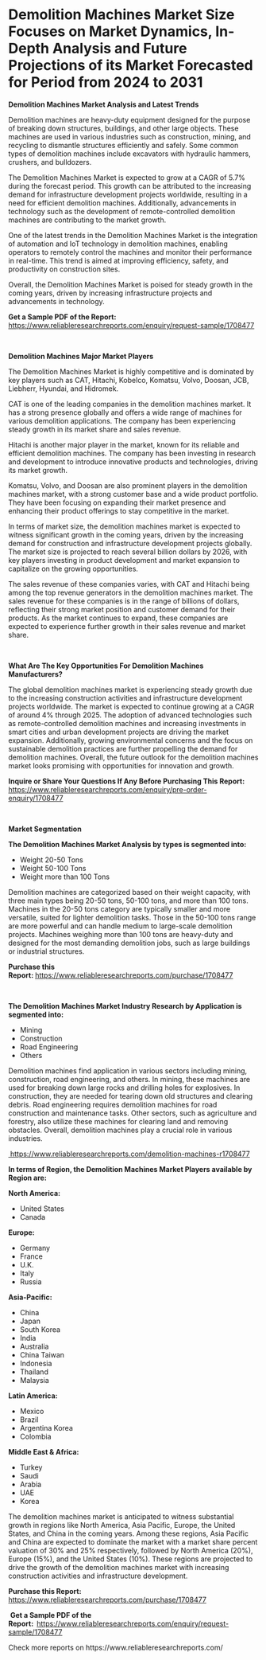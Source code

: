<p><h1>Demolition Machines Market Size Focuses on Market Dynamics, In-Depth Analysis and Future Projections of its Market Forecasted for Period from 2024 to 2031</h1></p><p><strong>Demolition Machines Market Analysis and Latest Trends</strong></p>
<p><p>Demolition machines are heavy-duty equipment designed for the purpose of breaking down structures, buildings, and other large objects. These machines are used in various industries such as construction, mining, and recycling to dismantle structures efficiently and safely. Some common types of demolition machines include excavators with hydraulic hammers, crushers, and bulldozers.</p><p>The Demolition Machines Market is expected to grow at a CAGR of 5.7% during the forecast period. This growth can be attributed to the increasing demand for infrastructure development projects worldwide, resulting in a need for efficient demolition machines. Additionally, advancements in technology such as the development of remote-controlled demolition machines are contributing to the market growth.</p><p>One of the latest trends in the Demolition Machines Market is the integration of automation and IoT technology in demolition machines, enabling operators to remotely control the machines and monitor their performance in real-time. This trend is aimed at improving efficiency, safety, and productivity on construction sites.</p><p>Overall, the Demolition Machines Market is poised for steady growth in the coming years, driven by increasing infrastructure projects and advancements in technology.</p></p>
<p><strong>Get a Sample PDF of the Report:&nbsp;</strong> <a href="https://www.reliableresearchreports.com/enquiry/request-sample/1708477">https://www.reliableresearchreports.com/enquiry/request-sample/1708477</a></p>
<p>&nbsp;</p>
<p><strong>Demolition Machines Major Market Players</strong></p>
<p><p>The Demolition Machines Market is highly competitive and is dominated by key players such as CAT, Hitachi, Kobelco, Komatsu, Volvo, Doosan, JCB, Liebherr, Hyundai, and Hidromek.</p><p>CAT is one of the leading companies in the demolition machines market. It has a strong presence globally and offers a wide range of machines for various demolition applications. The company has been experiencing steady growth in its market share and sales revenue.</p><p>Hitachi is another major player in the market, known for its reliable and efficient demolition machines. The company has been investing in research and development to introduce innovative products and technologies, driving its market growth.</p><p>Komatsu, Volvo, and Doosan are also prominent players in the demolition machines market, with a strong customer base and a wide product portfolio. They have been focusing on expanding their market presence and enhancing their product offerings to stay competitive in the market.</p><p>In terms of market size, the demolition machines market is expected to witness significant growth in the coming years, driven by the increasing demand for construction and infrastructure development projects globally. The market size is projected to reach several billion dollars by 2026, with key players investing in product development and market expansion to capitalize on the growing opportunities.</p><p>The sales revenue of these companies varies, with CAT and Hitachi being among the top revenue generators in the demolition machines market. The sales revenue for these companies is in the range of billions of dollars, reflecting their strong market position and customer demand for their products. As the market continues to expand, these companies are expected to experience further growth in their sales revenue and market share.</p></p>
<p>&nbsp;</p>
<p><strong>What Are The Key Opportunities For Demolition Machines Manufacturers?</strong></p>
<p><p>The global demolition machines market is experiencing steady growth due to the increasing construction activities and infrastructure development projects worldwide. The market is expected to continue growing at a CAGR of around 4% through 2025. The adoption of advanced technologies such as remote-controlled demolition machines and increasing investments in smart cities and urban development projects are driving the market expansion. Additionally, growing environmental concerns and the focus on sustainable demolition practices are further propelling the demand for demolition machines. Overall, the future outlook for the demolition machines market looks promising with opportunities for innovation and growth.</p></p>
<p><strong>Inquire or Share Your Questions If Any Before Purchasing This Report:</strong> <a href="https://www.reliableresearchreports.com/enquiry/pre-order-enquiry/1708477">https://www.reliableresearchreports.com/enquiry/pre-order-enquiry/1708477</a></p>
<p>&nbsp;</p>
<p><strong>Market Segmentation</strong></p>
<p><strong>The Demolition Machines Market Analysis by types is segmented into:</strong></p>
<p><ul><li>Weight 20-50 Tons</li><li>Weight 50-100 Tons</li><li>Weight more than 100 Tons</li></ul></p>
<p><p>Demolition machines are categorized based on their weight capacity, with three main types being 20-50 tons, 50-100 tons, and more than 100 tons. Machines in the 20-50 tons category are typically smaller and more versatile, suited for lighter demolition tasks. Those in the 50-100 tons range are more powerful and can handle medium to large-scale demolition projects. Machines weighing more than 100 tons are heavy-duty and designed for the most demanding demolition jobs, such as large buildings or industrial structures.</p></p>
<p><strong>Purchase this Report:&nbsp;</strong><a href="https://www.reliableresearchreports.com/purchase/1708477">https://www.reliableresearchreports.com/purchase/1708477</a></p>
<p>&nbsp;</p>
<p><strong>The Demolition Machines Market Industry Research by Application is segmented into:</strong></p>
<p><ul><li>Mining</li><li>Construction</li><li>Road Engineering</li><li>Others</li></ul></p>
<p><p>Demolition machines find application in various sectors including mining, construction, road engineering, and others. In mining, these machines are used for breaking down large rocks and drilling holes for explosives. In construction, they are needed for tearing down old structures and clearing debris. Road engineering requires demolition machines for road construction and maintenance tasks. Other sectors, such as agriculture and forestry, also utilize these machines for clearing land and removing obstacles. Overall, demolition machines play a crucial role in various industries.</p></p>
<p><a href="https://www.reliableresearchreports.com/demolition-machines-r1708477">&nbsp;https://www.reliableresearchreports.com/demolition-machines-r1708477</a></p>
<p><strong>In terms of Region, the Demolition Machines Market Players available by Region are:</strong></p>
<p>
    <p> <strong> North America: </strong>
        <ul>
            <li>United States</li>
            <li>Canada</li>
        </ul>
        </p> 
    <p> <strong> Europe: </strong>
        <ul>
            <li>Germany</li>
            <li>France</li>
            <li>U.K.</li>
            <li>Italy</li>
            <li>Russia</li>
        </ul>
        </p> 
    <p> <strong> Asia-Pacific: </strong>
        <ul>
            <li>China</li>
            <li>Japan</li>
            <li>South Korea</li>
            <li>India</li>
            <li>Australia</li>
            <li>China Taiwan</li>
            <li>Indonesia</li>
            <li>Thailand</li>
            <li>Malaysia</li>
        </ul>
        </p> 
    <p> <strong> Latin America: </strong>
        <ul>
            <li>Mexico</li>
            <li>Brazil</li>
            <li>Argentina Korea</li>
            <li>Colombia</li>
        </ul>
        </p> 
    <p> <strong> Middle East & Africa: </strong>
        <ul>
            <li>Turkey</li>
            <li>Saudi</li>
            <li>Arabia</li>
            <li>UAE</li>
            <li>Korea</li>
        </ul>
    </p>
    </p>
<p><p>The demolition machines market is anticipated to witness substantial growth in regions like North America, Asia Pacific, Europe, the United States, and China in the coming years. Among these regions, Asia Pacific and China are expected to dominate the market with a market share percent valuation of 30% and 25% respectively, followed by North America (20%), Europe (15%), and the United States (10%). These regions are projected to drive the growth of the demolition machines market with increasing construction activities and infrastructure development.</p></p>
<p><strong>Purchase this Report: </strong><a href="https://www.reliableresearchreports.com/purchase/1708477">https://www.reliableresearchreports.com/purchase/1708477</a></p>
<p>&nbsp;<strong>Get a Sample PDF of the Report:&nbsp;&nbsp;</strong><a href="https://www.reliableresearchreports.com/enquiry/request-sample/1708477">https://www.reliableresearchreports.com/enquiry/request-sample/1708477</a></p>
<p><strong></strong></p>
<p>Check more reports on https://www.reliableresearchreports.com/</p>